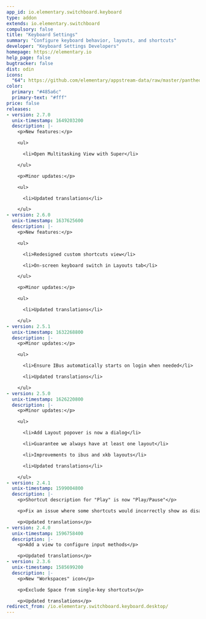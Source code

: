 ```yaml
---
app_id: io.elementary.switchboard.keyboard
type: addon
extends: io.elementary.switchboard
compulsory: false
title: "Keyboard Settings"
summary: "Configure keyboard behavior, layouts, and shortcuts"
developer: "Keyboard Settings Developers"
homepage: https://elementary.io
help_page: false
bugtracker: false
dist: odin
icons:
  "64": https://github.com/elementary/appstream-data/raw/master/pantheon-data/main/icons/64x64/switchboard-plug-keyboard_preferences-desktop-keyboard.png
color:
  primary: "#485a6c"
  primary-text: "#fff"
price: false
releases:
- version: 2.7.0
  unix-timestamp: 1649203200
  description: |-
    <p>New features:</p>

    <ul>

      <li>Open Multitasking View with Super</li>

    </ul>

    <p>Minor updates:</p>

    <ul>

      <li>Updated translations</li>

    </ul>
- version: 2.6.0
  unix-timestamp: 1637625600
  description: |-
    <p>New features:</p>

    <ul>

      <li>Redesigned custom shortcuts view</li>

      <li>On-screen keyboard switch in Layouts tab</li>

    </ul>

    <p>Minor updates:</p>

    <ul>

      <li>Updated translations</li>

    </ul>
- version: 2.5.1
  unix-timestamp: 1632268800
  description: |-
    <p>Minor updates:</p>

    <ul>

      <li>Ensure IBus automatically starts on login when needed</li>

      <li>Updated translations</li>

    </ul>
- version: 2.5.0
  unix-timestamp: 1626220800
  description: |-
    <p>Minor updates:</p>

    <ul>

      <li>Add Layout popover is now a dialog</li>

      <li>Guarantee we always have at least one layout</li>

      <li>Improvements to ibus and xkb layouts</li>

      <li>Updated translations</li>

    </ul>
- version: 2.4.1
  unix-timestamp: 1599004800
  description: |-
    <p>Shortcut description for "Play" is now "Play/Pause"</p>

    <p>Fix an issue where some shortcuts would incorrectly show as disabled</p>

    <p>Updated translations</p>
- version: 2.4.0
  unix-timestamp: 1596758400
  description: |-
    <p>Add a view to configure input methods</p>

    <p>Updated translations</p>
- version: 2.3.6
  unix-timestamp: 1585699200
  description: |-
    <p>New "Workspaces" icon</p>

    <p>Exclude Space from single-key shortcuts</p>

    <p>Updated translations</p>
redirect_from: /io.elementary.switchboard.keyboard.desktop/
---
```


